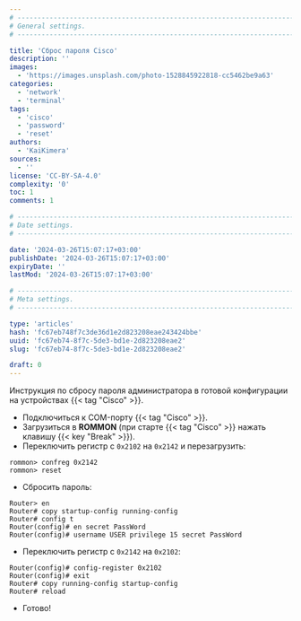 ```yaml
---
# -------------------------------------------------------------------------------------------------------------------- #
# General settings.
# -------------------------------------------------------------------------------------------------------------------- #

title: 'Сброс пароля Cisco'
description: ''
images:
  - 'https://images.unsplash.com/photo-1528845922818-cc5462be9a63'
categories:
  - 'network'
  - 'terminal'
tags:
  - 'cisco'
  - 'password'
  - 'reset'
authors:
  - 'KaiKimera'
sources:
  - ''
license: 'CC-BY-SA-4.0'
complexity: '0'
toc: 1
comments: 1

# -------------------------------------------------------------------------------------------------------------------- #
# Date settings.
# -------------------------------------------------------------------------------------------------------------------- #

date: '2024-03-26T15:07:17+03:00'
publishDate: '2024-03-26T15:07:17+03:00'
expiryDate: ''
lastMod: '2024-03-26T15:07:17+03:00'

# -------------------------------------------------------------------------------------------------------------------- #
# Meta settings.
# -------------------------------------------------------------------------------------------------------------------- #

type: 'articles'
hash: 'fc67eb748f7c3de36d1e2d823208eae243424bbe'
uuid: 'fc67eb74-8f7c-5de3-bd1e-2d823208eae2'
slug: 'fc67eb74-8f7c-5de3-bd1e-2d823208eae2'

draft: 0
---
```


Инструкция по сбросу пароля администратора в готовой конфигурации на устройствах {{< tag "Cisco" >}}.

<!--more-->

- Подключиться к COM-порту {{< tag "Cisco" >}}.
- Загрузиться в **ROMMON** (при старте {{< tag "Cisco" >}} нажать клавишу {{< key "Break" >}}).
- Переключить регистр с `0x2102` на `0x2142` и перезагрузить:

```cisco-cli
rommon> confreg 0x2142
rommon> reset
```

- Сбросить пароль:

```cisco-cli
Router> en
Router# copy startup-config running-config
Router# config t
Router(config)# en secret PassWord
Router(config)# username USER privilege 15 secret PassWord
```

- Переключить регистр с `0x2142` на `0x2102`:

```cisco-cli
Router(config)# config-register 0x2102
Router(config)# exit
Router# copy running-config startup-config
Router# reload
```

- Готово!
